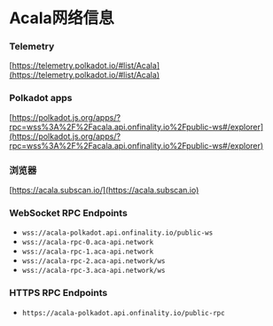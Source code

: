 # Acala网络信息

### Telemetry

[https://telemetry.polkadot.io/#list/Acala](https://telemetry.polkadot.io/#list/Acala)

### Polkadot apps

[https://polkadot.js.org/apps/?rpc=wss%3A%2F%2Facala.api.onfinality.io%2Fpublic-ws#/explorer](https://polkadot.js.org/apps/?rpc=wss%3A%2F%2Facala.api.onfinality.io%2Fpublic-ws#/explorer)

### 浏览器

[https://acala.subscan.io/](https://acala.subscan.io)

### WebSocket RPC Endpoints

* `wss://acala-polkadot.api.onfinality.io/public-ws`
* `wss://acala-rpc-0.aca-api.network`
* `wss://acala-rpc-1.aca-api.network`
* `wss://acala-rpc-2.aca-api.network/ws`
* `wss://acala-rpc-3.aca-api.network/ws`

### HTTPS RPC Endpoints

* `https://acala-polkadot.api.onfinality.io/public-rpc`

